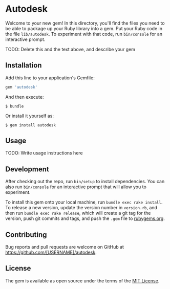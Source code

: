 # Autodesk

Welcome to your new gem! In this directory, you'll find the files you need to be able to package up your Ruby library into a gem. Put your Ruby code in the file `lib/autodesk`. To experiment with that code, run `bin/console` for an interactive prompt.

TODO: Delete this and the text above, and describe your gem

## Installation

Add this line to your application's Gemfile:

```ruby
gem 'autodesk'
```

And then execute:

    $ bundle

Or install it yourself as:

    $ gem install autodesk

## Usage

TODO: Write usage instructions here

## Development

After checking out the repo, run `bin/setup` to install dependencies. You can also run `bin/console` for an interactive prompt that will allow you to experiment.

To install this gem onto your local machine, run `bundle exec rake install`. To release a new version, update the version number in `version.rb`, and then run `bundle exec rake release`, which will create a git tag for the version, push git commits and tags, and push the `.gem` file to [rubygems.org](https://rubygems.org).

## Contributing

Bug reports and pull requests are welcome on GitHub at https://github.com/[USERNAME]/autodesk.

## License

The gem is available as open source under the terms of the [MIT License](https://opensource.org/licenses/MIT).
